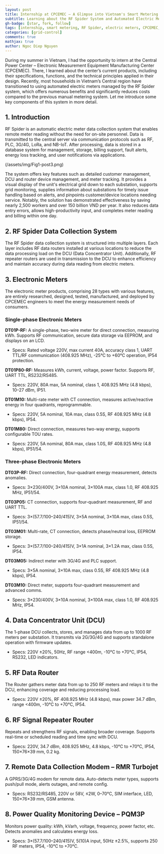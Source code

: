```yaml
---
layout: post
title: Internship at CPCEMEC – A Glimpse into Vietnam's Smart Metering Technology
subtitle: Learning about the RF Spider System and Automated Electric Meters
gh-badge: [star, fork, follow]
tags: [internship, smart metering, RF Spider, electric meters, CPCEMEC, Vietnam, energy]
categories: [grid-control]
comments: true
mathjax: true
author: Ngoc Diep Nguyen
---
```


During my summer in Vietnam, I had the opportunity to intern at the Central Power Center – Electronic Measurement Equipment Manufacturing Center (CPCEMEC). There, I learned about the center’s current products, including their specifications, functions, and the technical principles applied in their design. Recently, most households in Vietnam’s Central region have transitioned to using automated electric meters managed by the RF Spider system, which offers numerous benefits and significantly reduces costs compared to the previous manual metering system. Let me introduce some key components of this system in more detail.

## 1. Introduction

RF Spider is an automatic electric meter data collection system that enables remote meter reading without the need for on-site personnel. Data is transmitted to the central server via communication protocols such as RF, PLC, 3G/4G, LoRa, and NB-IoT. After processing, data is stored in a database system for management, storage, billing support, fault alerts, energy loss tracking, and user notifications via applications.

(/assets/img/Fig1-post3.png)

The system offers key features such as detailed customer management, DCU and router device management, and meter tracking. It provides a visual display of the unit's electrical grid down to each substation, supports grid monitoring, supplies information about substations for timely issue handling based on alerts, and pinpoints customer/device locations needing service. Notably, the solution has demonstrated effectiveness by saving nearly 2,500 workers and over 150 billion VND per year. It also reduces data entry errors, allows high-productivity input, and completes meter reading and billing within one day.

## 2. RF Spider Data Collection System

The RF Spider data collection system is structured into multiple layers. Each layer includes RF data routers installed at various locations to reduce the data processing load on the DCU (Data Concentrator Unit). Additionally, RF repeater routers are used in transmission to the DCU to enhance efficiency and maintain accuracy during data reading from electric meters.

## 3. Electronic Meters

The electronic meter products, comprising 28 types with various features, are entirely researched, designed, tested, manufactured, and deployed by CPCEMEC engineers to meet the energy measurement needs of consumers.

### Single-phase Electronic Meters

**DT01P-RF:** A single-phase, two-wire meter for direct connection, measuring kWh. Supports RF communication, secure data storage via EEPROM, and displays on an LCD.

- Specs: Rated voltage 220V, max current 40A, accuracy class 1, UART TTL/RF communication (408.925 MHz), -25°C to +60°C operation, IP54 protection.

**DT01P80-RF:** Measures kWh, current, voltage, power factor. Supports RF, UART TTL, RS232/RS485.

- Specs: 220V, 80A max, 5A nominal, class 1, 408.925 MHz (4.8 kbps), 10–27 dBm, IP51.

**DT01M10:** Multi-rate meter with CT connection, measures active/reactive energy in four quadrants, reprogrammable.

- Specs: 220V, 5A nominal, 10A max, class 0.5S, RF 408.925 MHz (4.8 kbps), IP54.

**DT01M80:** Direct connection, measures two-way energy, supports configurable TOU rates.

- Specs: 220V, 5A nominal, 80A max, class 1.0S, RF 408.925 MHz (4.8 kbps), IP51/54.

### Three-phase Electronic Meters

**DT03P-RF:** Direct connection, four-quadrant energy measurement, detects anomalies.

- Specs: 3×230/400V, 3×10A nominal, 3×100A max, class 1.0, RF 408.925 MHz, IP51/54.

**DT03P05:** CT connection, supports four-quadrant measurement, RF and UART TTL.

- Specs: 3×(57.7/100–240/415)V, 3×5A nominal, 3×10A max, class 0.5S, IP51/54.

**DT03M01:** Multi-rate, CT connection, detects phase/neutral loss, EEPROM storage.

- Specs: 3×(57.7/100–240/415)V, 3×1A nominal, 3×1.2A max, class 0.5S, IP54.

**DT03M05:** Indirect meter with 3G/4G and PLC support.

- Specs: 3×5A nominal, 3×10A max, class 0.5S, RF 408.925 MHz (4.8 kbps), IP54.

**DT03M10:** Direct meter, supports four-quadrant measurement and advanced comms.

- Specs: 3×230/400V, 3×10A nominal, 3×100A max, class 1.0, RF 408.925 MHz, IP54.

## 4. Data Concentrator Unit (DCU)

The 1-phase DCU collects, stores, and manages data from up to 1000 RF meters per substation. It transmits via 2G/3G/4G and supports standalone operation with firmware updates.

- Specs: 220V ±20%, 50Hz, RF range <400m, -10°C to +70°C, IP54, RS232, LED indicators.

## 5. RF Data Router

The Router gathers meter data from up to 250 RF meters and relays it to the DCU, enhancing coverage and reducing processing load.

- Specs: 220V ±20%, RF 408.925 MHz (4.8 kbps), max power 34.7 dBm, range <400m, -10°C to +70°C, IP54.

## 6. RF Signal Repeater Router

Repeats and strengthens RF signals, enabling broader coverage. Supports real-time or scheduled reading and time sync with DCU.

- Specs: 220V, 34.7 dBm, 408.925 MHz, 4.8 kbps, -10°C to +70°C, IP54, 150×76×39 mm, 0.2 kg.

## 7. Remote Data Collection Modem – RMR Turbojet

A GPRS/3G/4G modem for remote data. Auto-detects meter types, supports push/pull mode, alerts outages, and remote config.

- Specs: RS232/RS485, 220V or 58V, ≤2W, 0–70°C, SIM interface, LED, 150×76×39 mm, GSM antenna.

## 8. Power Quality Monitoring Device – PQM3P

Monitors power quality: kWh, kVarh, voltage, frequency, power factor, etc. Detects anomalies and calculates energy loss.

- Specs: 3×(57.7/100–240/415)V, 5(10)A input, 50Hz ±2.5%, supports 250 RF meters, IP54, -10°C to +70°C.
